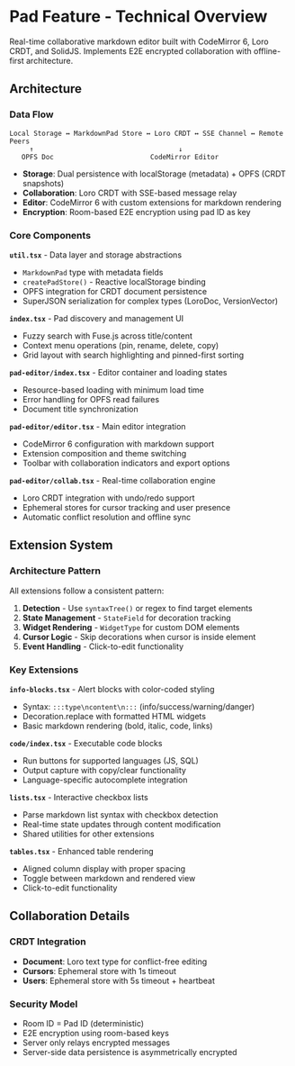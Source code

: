 # Pad Feature - Technical Overview

Real-time collaborative markdown editor built with CodeMirror 6, Loro CRDT, and SolidJS. Implements E2E encrypted collaboration with offline-first architecture.

## Architecture

### Data Flow
```
Local Storage ↔ MarkdownPad Store ↔ Loro CRDT ↔ SSE Channel ↔ Remote Peers
     ↑                                    ↓
   OPFS Doc                        CodeMirror Editor
```

- **Storage**: Dual persistence with localStorage (metadata) + OPFS (CRDT snapshots)
- **Collaboration**: Loro CRDT with SSE-based message relay
- **Editor**: CodeMirror 6 with custom extensions for markdown rendering
- **Encryption**: Room-based E2E encryption using pad ID as key

### Core Components

**`util.tsx`** - Data layer and storage abstractions
- `MarkdownPad` type with metadata fields
- `createPadStore()` - Reactive localStorage binding
- OPFS integration for CRDT document persistence
- SuperJSON serialization for complex types (LoroDoc, VersionVector)

**`index.tsx`** - Pad discovery and management UI
- Fuzzy search with Fuse.js across title/content
- Context menu operations (pin, rename, delete, copy)
- Grid layout with search highlighting and pinned-first sorting

**`pad-editor/index.tsx`** - Editor container and loading states
- Resource-based loading with minimum load time
- Error handling for OPFS read failures
- Document title synchronization

**`pad-editor/editor.tsx`** - Main editor integration
- CodeMirror 6 configuration with markdown support
- Extension composition and theme switching
- Toolbar with collaboration indicators and export options

**`pad-editor/collab.tsx`** - Real-time collaboration engine
- Loro CRDT integration with undo/redo support
- Ephemeral stores for cursor tracking and user presence
- Automatic conflict resolution and offline sync

## Extension System

### Architecture Pattern
All extensions follow a consistent pattern:
1. **Detection** - Use `syntaxTree()` or regex to find target elements
2. **State Management** - `StateField` for decoration tracking
3. **Widget Rendering** - `WidgetType` for custom DOM elements
4. **Cursor Logic** - Skip decorations when cursor is inside element
5. **Event Handling** - Click-to-edit functionality

### Key Extensions

**`info-blocks.tsx`** - Alert blocks with color-coded styling
- Syntax: `:::type\ncontent\n:::` (info/success/warning/danger)
- Decoration.replace with formatted HTML widgets
- Basic markdown rendering (bold, italic, code, links)

**`code/index.tsx`** - Executable code blocks
- Run buttons for supported languages (JS, SQL)
- Output capture with copy/clear functionality
- Language-specific autocomplete integration

**`lists.tsx`** - Interactive checkbox lists
- Parse markdown list syntax with checkbox detection
- Real-time state updates through content modification
- Shared utilities for other extensions

**`tables.tsx`** - Enhanced table rendering
- Aligned column display with proper spacing
- Toggle between markdown and rendered view
- Click-to-edit functionality

## Collaboration Details

### CRDT Integration
- **Document**: Loro text type for conflict-free editing
- **Cursors**: Ephemeral store with 1s timeout
- **Users**: Ephemeral store with 5s timeout + heartbeat

### Security Model
- Room ID = Pad ID (deterministic)
- E2E encryption using room-based keys
- Server only relays encrypted messages
- Server-side data persistence is asymmetrically encrypted
